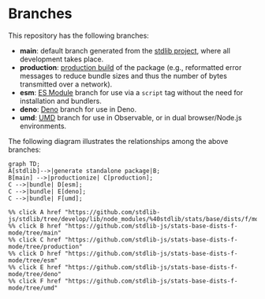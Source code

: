 <!--

@license Apache-2.0

Copyright (c) 2022 The Stdlib Authors.

Licensed under the Apache License, Version 2.0 (the "License");
you may not use this file except in compliance with the License.
You may obtain a copy of the License at

    http://www.apache.org/licenses/LICENSE-2.0

Unless required by applicable law or agreed to in writing, software
distributed under the License is distributed on an "AS IS" BASIS,
WITHOUT WARRANTIES OR CONDITIONS OF ANY KIND, either express or implied.
See the License for the specific language governing permissions and
limitations under the License.

-->

# Branches

This repository has the following branches:

-   **main**: default branch generated from the [stdlib project][stdlib-url], where all development takes place.
-   **production**: [production build][production-url] of the package (e.g., reformatted error messages to reduce bundle sizes and thus the number of bytes transmitted over a network).
-   **esm**: [ES Module][esm-url] branch for use via a `script` tag without the need for installation and bundlers.
-   **deno**: [Deno][deno-url] branch for use in Deno.
-   **umd**: [UMD][umd-url] branch for use in Observable, or in dual browser/Node.js environments.

The following diagram illustrates the relationships among the above branches:

```mermaid
graph TD;
A[stdlib]-->|generate standalone package|B;
B[main] -->|productionize| C[production];
C -->|bundle| D[esm];
C -->|bundle| E[deno];
C -->|bundle| F[umd];

%% click A href "https://github.com/stdlib-js/stdlib/tree/develop/lib/node_modules/%40stdlib/stats/base/dists/f/mode"
%% click B href "https://github.com/stdlib-js/stats-base-dists-f-mode/tree/main"
%% click C href "https://github.com/stdlib-js/stats-base-dists-f-mode/tree/production"
%% click D href "https://github.com/stdlib-js/stats-base-dists-f-mode/tree/esm"
%% click E href "https://github.com/stdlib-js/stats-base-dists-f-mode/tree/deno"
%% click F href "https://github.com/stdlib-js/stats-base-dists-f-mode/tree/umd"
```

[stdlib-url]: https://github.com/stdlib-js/stdlib/tree/develop/lib/node_modules/%40stdlib/stats/base/dists/f/mode
[production-url]: https://github.com/stdlib-js/stats-base-dists-f-mode/tree/production
[deno-url]: https://github.com/stdlib-js/stats-base-dists-f-mode/tree/deno
[umd-url]: https://github.com/stdlib-js/stats-base-dists-f-mode/tree/umd
[esm-url]: https://github.com/stdlib-js/stats-base-dists-f-mode/tree/esm
